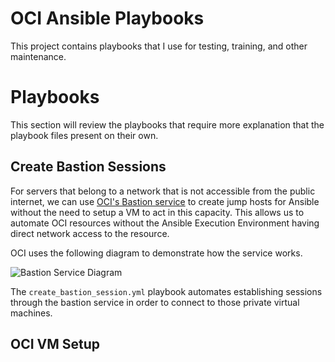 # OCI Ansible Playbooks

This project contains playbooks that I use for testing, training, and other maintenance.

# Playbooks

This section will review the playbooks that require more explanation that the playbook files present on their own.

## Create Bastion Sessions

For servers that belong to a network that is not accessible from the public internet, we can use [OCI's Bastion service](https://docs.oracle.com/en-us/iaas/Content/Bastion/Concepts/bastionoverview.htm) to create jump hosts for Ansible without the need to setup a VM to act in this capacity.  This allows us to automate OCI resources without the Ansible Execution Environment having direct network access to the resource.

OCI uses the following diagram to demonstrate how the service works.

![Bastion Service Diagram](https://docs.oracle.com/en-us/iaas/Content/Bastion/images/bastion-overview-diagram.png)

The `create_bastion_session.yml` playbook automates establishing sessions through the bastion service in order to connect to those private virtual machines.

## OCI VM Setup